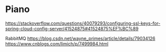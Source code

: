 # Piano
https://stackoverflow.com/questions/40079293/configuring-ssl-keys-for-spring-cloud-config-server/41524875#41524875%EF%BC%89

RabbitMQ
https://blog.csdn.net/wayne_primes/article/details/79034126
https://www.cnblogs.com/limich/p/7499984.html
